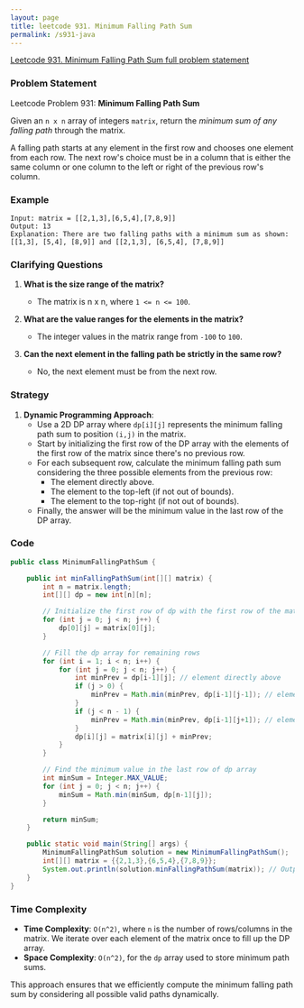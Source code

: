 ```yaml
---
layout: page
title: leetcode 931. Minimum Falling Path Sum
permalink: /s931-java
---
```

[Leetcode 931. Minimum Falling Path Sum full problem statement](https://algoadvance.github.io/algoadvance/l931)
### Problem Statement

Leetcode Problem 931: **Minimum Falling Path Sum**

Given an `n x n` array of integers `matrix`, return the *minimum sum of any falling path* through the matrix.

A falling path starts at any element in the first row and chooses one element from each row. The next row's choice must be in a column that is either the same column or one column to the left or right of the previous row's column.

### Example

```text
Input: matrix = [[2,1,3],[6,5,4],[7,8,9]]
Output: 13
Explanation: There are two falling paths with a minimum sum as shown:
[[1,3], [5,4], [8,9]] and [[2,1,3], [6,5,4], [7,8,9]]
```

### Clarifying Questions

1. **What is the size range of the matrix?**
   - The matrix is n x n, where `1 <= n <= 100`.

2. **What are the value ranges for the elements in the matrix?**
   - The integer values in the matrix range from `-100` to `100`.

3. **Can the next element in the falling path be strictly in the same row?**
   - No, the next element must be from the next row.

### Strategy

1. **Dynamic Programming Approach**:
   - Use a 2D DP array where `dp[i][j]` represents the minimum falling path sum to position `(i,j)` in the matrix.
   - Start by initializing the first row of the DP array with the elements of the first row of the matrix since there's no previous row.
   - For each subsequent row, calculate the minimum falling path sum considering the three possible elements from the previous row:
     - The element directly above.
     - The element to the top-left (if not out of bounds).
     - The element to the top-right (if not out of bounds).
   - Finally, the answer will be the minimum value in the last row of the DP array.

### Code

```java
public class MinimumFallingPathSum {

    public int minFallingPathSum(int[][] matrix) {
        int n = matrix.length;
        int[][] dp = new int[n][n];

        // Initialize the first row of dp with the first row of the matrix
        for (int j = 0; j < n; j++) {
            dp[0][j] = matrix[0][j];
        }

        // Fill the dp array for remaining rows
        for (int i = 1; i < n; i++) {
            for (int j = 0; j < n; j++) {
                int minPrev = dp[i-1][j]; // element directly above
                if (j > 0) {
                    minPrev = Math.min(minPrev, dp[i-1][j-1]); // element from top-left (if in range)
                }
                if (j < n - 1) {
                    minPrev = Math.min(minPrev, dp[i-1][j+1]); // element from top-right (if in range)
                }
                dp[i][j] = matrix[i][j] + minPrev;
            }
        }

        // Find the minimum value in the last row of dp array
        int minSum = Integer.MAX_VALUE;
        for (int j = 0; j < n; j++) {
            minSum = Math.min(minSum, dp[n-1][j]);
        }

        return minSum;
    }

    public static void main(String[] args) {
        MinimumFallingPathSum solution = new MinimumFallingPathSum();
        int[][] matrix = {{2,1,3},{6,5,4},{7,8,9}};
        System.out.println(solution.minFallingPathSum(matrix)); // Output: 13
    }
}
```

### Time Complexity

- **Time Complexity**: `O(n^2)`, where `n` is the number of rows/columns in the matrix. We iterate over each element of the matrix once to fill up the DP array.
- **Space Complexity**: `O(n^2)`, for the `dp` array used to store minimum path sums.

This approach ensures that we efficiently compute the minimum falling path sum by considering all possible valid paths dynamically.